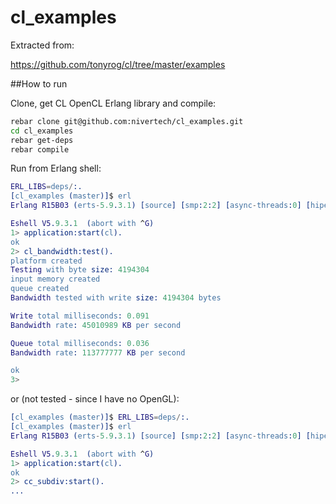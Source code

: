 cl_examples
===========

Extracted from:

https://github.com/tonyrog/cl/tree/master/examples


##How to run

Clone, get CL OpenCL Erlang library and compile:

```bash
rebar clone git@github.com:nivertech/cl_examples.git 
cd cl_examples
rebar get-deps
rebar compile
```

Run from Erlang shell:

```erlang
ERL_LIBS=deps/:.
[cl_examples (master)]$ erl
Erlang R15B03 (erts-5.9.3.1) [source] [smp:2:2] [async-threads:0] [hipe] [kernel-poll:false]

Eshell V5.9.3.1  (abort with ^G)
1> application:start(cl).
ok
2> cl_bandwidth:test().
platform created
Testing with byte size: 4194304 
input memory created
queue created
Bandwidth tested with write size: 4194304 bytes

Write total milliseconds: 0.091
Bandwidth rate: 45010989 KB per second

Queue total milliseconds: 0.036
Bandwidth rate: 113777777 KB per second

ok
3> 
```

or (not tested - since I have no OpenGL):


``` erlang
[cl_examples (master)]$ ERL_LIBS=deps/:.
[cl_examples (master)]$ erl
Erlang R15B03 (erts-5.9.3.1) [source] [smp:2:2] [async-threads:0] [hipe] [kernel-poll:false]

Eshell V5.9.3.1  (abort with ^G)
1> application:start(cl).
ok
2> cc_subdiv:start().
...
```



